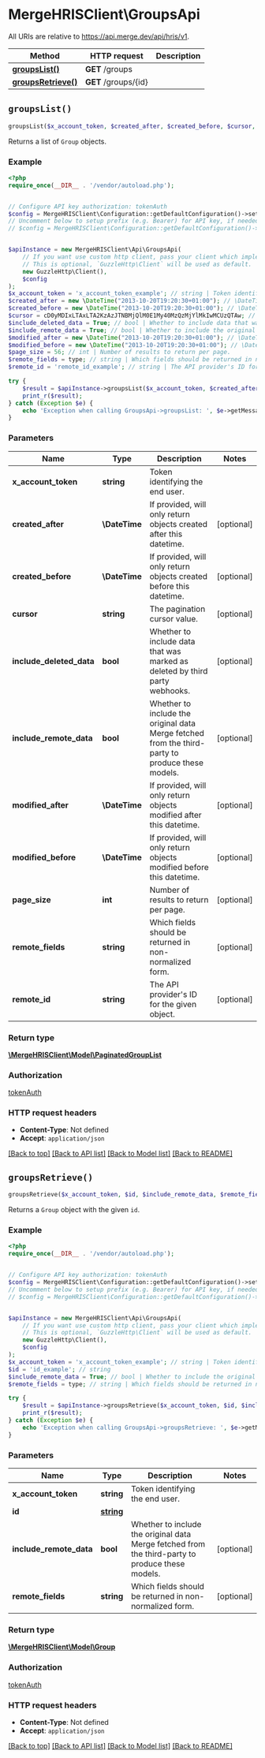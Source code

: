 # MergeHRISClient\GroupsApi

All URIs are relative to https://api.merge.dev/api/hris/v1.

Method | HTTP request | Description
------------- | ------------- | -------------
[**groupsList()**](GroupsApi.md#groupsList) | **GET** /groups | 
[**groupsRetrieve()**](GroupsApi.md#groupsRetrieve) | **GET** /groups/{id} | 


## `groupsList()`

```php
groupsList($x_account_token, $created_after, $created_before, $cursor, $include_deleted_data, $include_remote_data, $modified_after, $modified_before, $page_size, $remote_fields, $remote_id): \MergeHRISClient\Model\PaginatedGroupList
```



Returns a list of `Group` objects.

### Example

```php
<?php
require_once(__DIR__ . '/vendor/autoload.php');


// Configure API key authorization: tokenAuth
$config = MergeHRISClient\Configuration::getDefaultConfiguration()->setApiKey('Authorization', 'YOUR_API_KEY');
// Uncomment below to setup prefix (e.g. Bearer) for API key, if needed
// $config = MergeHRISClient\Configuration::getDefaultConfiguration()->setApiKeyPrefix('Authorization', 'Bearer');


$apiInstance = new MergeHRISClient\Api\GroupsApi(
    // If you want use custom http client, pass your client which implements `GuzzleHttp\ClientInterface`.
    // This is optional, `GuzzleHttp\Client` will be used as default.
    new GuzzleHttp\Client(),
    $config
);
$x_account_token = 'x_account_token_example'; // string | Token identifying the end user.
$created_after = new \DateTime("2013-10-20T19:20:30+01:00"); // \DateTime | If provided, will only return objects created after this datetime.
$created_before = new \DateTime("2013-10-20T19:20:30+01:00"); // \DateTime | If provided, will only return objects created before this datetime.
$cursor = cD0yMDIxLTAxLTA2KzAzJTNBMjQlM0E1My40MzQzMjYlMkIwMCUzQTAw; // string | The pagination cursor value.
$include_deleted_data = True; // bool | Whether to include data that was marked as deleted by third party webhooks.
$include_remote_data = True; // bool | Whether to include the original data Merge fetched from the third-party to produce these models.
$modified_after = new \DateTime("2013-10-20T19:20:30+01:00"); // \DateTime | If provided, will only return objects modified after this datetime.
$modified_before = new \DateTime("2013-10-20T19:20:30+01:00"); // \DateTime | If provided, will only return objects modified before this datetime.
$page_size = 56; // int | Number of results to return per page.
$remote_fields = type; // string | Which fields should be returned in non-normalized form.
$remote_id = 'remote_id_example'; // string | The API provider's ID for the given object.

try {
    $result = $apiInstance->groupsList($x_account_token, $created_after, $created_before, $cursor, $include_deleted_data, $include_remote_data, $modified_after, $modified_before, $page_size, $remote_fields, $remote_id);
    print_r($result);
} catch (Exception $e) {
    echo 'Exception when calling GroupsApi->groupsList: ', $e->getMessage(), PHP_EOL;
}
```

### Parameters

Name | Type | Description  | Notes
------------- | ------------- | ------------- | -------------
 **x_account_token** | **string**| Token identifying the end user. |
 **created_after** | **\DateTime**| If provided, will only return objects created after this datetime. | [optional]
 **created_before** | **\DateTime**| If provided, will only return objects created before this datetime. | [optional]
 **cursor** | **string**| The pagination cursor value. | [optional]
 **include_deleted_data** | **bool**| Whether to include data that was marked as deleted by third party webhooks. | [optional]
 **include_remote_data** | **bool**| Whether to include the original data Merge fetched from the third-party to produce these models. | [optional]
 **modified_after** | **\DateTime**| If provided, will only return objects modified after this datetime. | [optional]
 **modified_before** | **\DateTime**| If provided, will only return objects modified before this datetime. | [optional]
 **page_size** | **int**| Number of results to return per page. | [optional]
 **remote_fields** | **string**| Which fields should be returned in non-normalized form. | [optional]
 **remote_id** | **string**| The API provider&#39;s ID for the given object. | [optional]

### Return type

[**\MergeHRISClient\Model\PaginatedGroupList**](../Model/PaginatedGroupList.md)

### Authorization

[tokenAuth](../../README.md#tokenAuth)

### HTTP request headers

- **Content-Type**: Not defined
- **Accept**: `application/json`

[[Back to top]](#) [[Back to API list]](../../README.md#endpoints)
[[Back to Model list]](../../README.md#models)
[[Back to README]](../../README.md)

## `groupsRetrieve()`

```php
groupsRetrieve($x_account_token, $id, $include_remote_data, $remote_fields): \MergeHRISClient\Model\Group
```



Returns a `Group` object with the given `id`.

### Example

```php
<?php
require_once(__DIR__ . '/vendor/autoload.php');


// Configure API key authorization: tokenAuth
$config = MergeHRISClient\Configuration::getDefaultConfiguration()->setApiKey('Authorization', 'YOUR_API_KEY');
// Uncomment below to setup prefix (e.g. Bearer) for API key, if needed
// $config = MergeHRISClient\Configuration::getDefaultConfiguration()->setApiKeyPrefix('Authorization', 'Bearer');


$apiInstance = new MergeHRISClient\Api\GroupsApi(
    // If you want use custom http client, pass your client which implements `GuzzleHttp\ClientInterface`.
    // This is optional, `GuzzleHttp\Client` will be used as default.
    new GuzzleHttp\Client(),
    $config
);
$x_account_token = 'x_account_token_example'; // string | Token identifying the end user.
$id = 'id_example'; // string
$include_remote_data = True; // bool | Whether to include the original data Merge fetched from the third-party to produce these models.
$remote_fields = type; // string | Which fields should be returned in non-normalized form.

try {
    $result = $apiInstance->groupsRetrieve($x_account_token, $id, $include_remote_data, $remote_fields);
    print_r($result);
} catch (Exception $e) {
    echo 'Exception when calling GroupsApi->groupsRetrieve: ', $e->getMessage(), PHP_EOL;
}
```

### Parameters

Name | Type | Description  | Notes
------------- | ------------- | ------------- | -------------
 **x_account_token** | **string**| Token identifying the end user. |
 **id** | [**string**](../Model/.md)|  |
 **include_remote_data** | **bool**| Whether to include the original data Merge fetched from the third-party to produce these models. | [optional]
 **remote_fields** | **string**| Which fields should be returned in non-normalized form. | [optional]

### Return type

[**\MergeHRISClient\Model\Group**](../Model/Group.md)

### Authorization

[tokenAuth](../../README.md#tokenAuth)

### HTTP request headers

- **Content-Type**: Not defined
- **Accept**: `application/json`

[[Back to top]](#) [[Back to API list]](../../README.md#endpoints)
[[Back to Model list]](../../README.md#models)
[[Back to README]](../../README.md)

